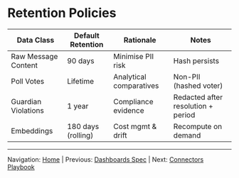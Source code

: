 # Retention Policies

| Data Class | Default Retention | Rationale | Notes |
|------------|-------------------|----------|-------|
| Raw Message Content | 90 days | Minimise PII risk | Hash persists |
| Poll Votes | Lifetime | Analytical comparatives | Non-PII (hashed voter) |
| Guardian Violations | 1 year | Compliance evidence | Redacted after resolution + period |
| Embeddings | 180 days (rolling) | Cost mgmt & drift | Recompute on demand |

---
Navigation: [Home](home.md) | Previous: [Dashboards Spec](dashboards_spec.md) | Next: [Connectors Playbook](playbook_connectors.md)
